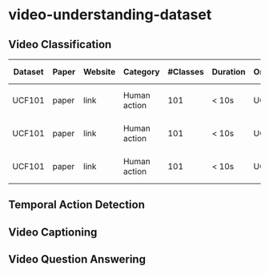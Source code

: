 # video-understanding-dataset

## Video Classification

Dataset | Paper | Website | Category | #Classes | Duration | Organizer | SOTA performance
--------|-------|---------|----------|----------------|----------|-----------|-----------------
UCF101  | paper | link    | Human action | 101        | < 10s    | UCF       | 98% (DeepMind I3D)
UCF101  | paper | link    | Human action | 101        | < 10s    | UCF       | 98% (DeepMind I3D)
UCF101  | paper | link    | Human action | 101        | < 10s    | UCF       | 98% (DeepMind I3D)



## Temporal Action Detection

## Video Captioning 

## Video Question Answering 

